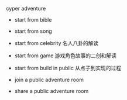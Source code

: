 cyper adventure 


* start from bible


* start from song 


* start from celebrity
名人八卦的解读

* start from game
游戏角色故事的二创和解读

* start from build in public
从点子到实现的过程


* join a public adventure room

* share a public adventure room
